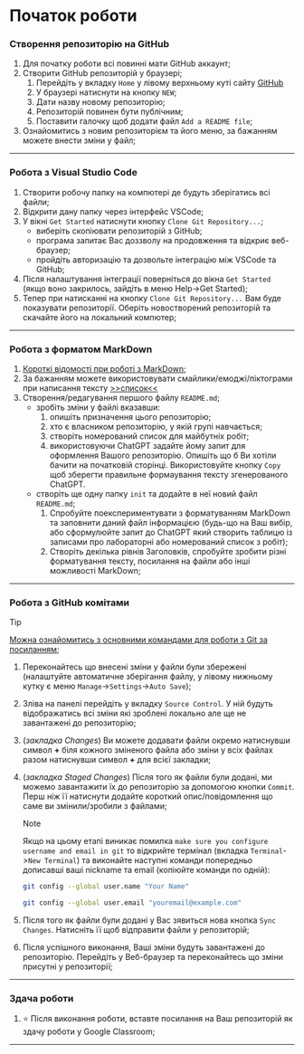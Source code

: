 # Початок роботи

### Створення репозиторію на GitHub
1. Для початку роботи всі повинні мати GitHub аккаунт;
1. Створити GitHub репозиторій у браузері;
    1. Перейдіть у вкладку `Home` у лівому верхньому куті сайту [GitHub](https://github.com/)
    1. У браузері натиснути на кнопку `NEW`;
    1. Дати назву новому репозиторію;
    1. Репозиторій повинен бути публічним;
    1. Поставити галочку щоб додати файл `Add a README file`; 
1. Ознайомитись з новим репозиторієм та його меню, за бажанням можете внести зміни у файл; 

---
### Робота з Visual Studio Code
1. Створити робочу папку на компютері де будуть зберігатись всі файли;
1. Відкрити дану папку через інтерфейс VSCode;
1. У вікні `Get Started` натиснути кнопку `Clone Git Repository...`;
    - виберіть скопіювати репозиторій з GitHub;
    - програма запитає Вас доззволу на продовження та відкриє веб-браузер;
    - пройдіть авторизацію та дозвольте інтеграцію між VSCode та GitHub;
1. Після налаштування інтеграції поверніться до вікна `Get Started` (якщо воно закрилось, зайдіть в меню Help->Get Started);
1. Тепер при натисканні на кнопку `Clone Git Repository...` Вам буде показувати репозиторії. Оберіть новостворений репозиторій та скачайте його на локальний компютер;

---
### Робота з форматом MarkDown
1. [Короткі відомості при роботі з MarkDown](https://github.com/adam-p/markdown-here/wiki/Markdown-Cheatsheet);
1. За бажанням можете використовувати смайлики/емоджі/піктограми при написання тексту [>>список<<](https://gist.github.com/rxaviers/7360908)
1. Створення/редагування першого файлу `README.md`;
    - зробіть зміни у файлі вказавши: 
        1. опишіть призначення цього репозиторію;
        1. хто є власником репозиторію, у якій групі навчається;
        1. створіть номерований список для майбутніх робіт;
        2. використовуючи ChatGPT задайте йому запит для оформлення Вашого репозиторію. Опишіть що б Ви хотіли бачити на початковій сторінці. Використовуйте кнопку `Copy` щоб зберегти правильне формаування тексту згенерованого ChatGPT.
    - створіть ще одну папку `init` та додайте в неї новий файл `README.md`;
        1. Спробуйте поекспериментувати з форматуванням MarkDown та заповнити даний файл інформацією (будь-що на Ваш вибір, або сформулюйте запит до ChatGPT який створить таблицю із записами про лабораторні або номерований список з робіт);
        1. Створіть декілька рівнів Заголовків, спробуйте зробити різні форматування тексту, посилання на файли або інші можливості MarkDown;

---
### Робота з GitHub комітами

> [!TIP]
> [Можна ознайомитись з основними командами для роботи з Git за посиланням](https://training.github.com/downloads/ua/github-git-cheat-sheet/);

1. Переконайтесь що внесені зміни у файли були збережені (налаштуйте автоматичне зберігання файлу, у лівому нижньому кутку є меню `Manage`->`Settings`->`Auto Save`);
1. Зліва на панелі перейдіть у вкладку `Source Control`. У ній будуть відображатись всі зміни які зроблені локально але ще не завантажені до репозиторію;
1. (_закладка Changes_) Ви можете додавати файли окремо натиснувши символ **+** біля кожного зміненого файла або зміни у всіх файлах разом натиснувши символ **+** для всієї закладки;
1. (_закладка Staged Changes_) Після того як файли були додані, ми можемо завантажити їх до репозиторію за допомогою кнопки `Commit`. Перш ніж її натиснути додайте короткий опис/повідомлення що саме ви змінили/зробили з файлами;
    
    > [!NOTE]
    > Якщо на цьому етапі виникає помилка `make sure you configure username and email in git` то відкрийте термінал (вкладка `Terminal`->`New Terminal`) та виконайте наступні команди попередньо дописавші ваші nickname та email (копіюйте команди по одній):
    >    ```bash
    >    git config --global user.name "Your Name"
    >    ```
    >
    >    ```bash
    >    git config --global user.email "youremail@example.com"
    >    ```

1. Після того як файли були додані у Вас зявиться нова кнопка `Sync Changes`. Натисніть її щоб відправити файли у репозиторій;
1. Після успішного виконання, Ваші зміни будуть завантажені до репозиторію. Перейдіть у Веб-браузер та переконайтесь що зміни присутні у репозиторії;

---
### Здача роботи

1. :star: Після виконання роботи, вставте посилання на Ваш репозиторій як здачу роботи у Google Classroom;

---

